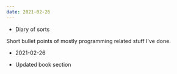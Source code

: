 ```yaml
---
date: 2021-02-26
---
```


* Diary of sorts

Short bullet points of mostly programming related stuff I've done.

* 2021-02-26

- Updated book section